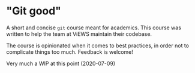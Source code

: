 
# "Git good"

A short and concise `git` course meant for academics. This course
was written to help the team at ViEWS maintain their codebase.

The course is opinionated when it comes to best practices, in order
not to complicate things too much. Feedback is welcome!

Very much a WIP at this point (2020-07-09)
